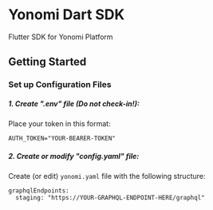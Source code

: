 # Yonomi Dart SDK

Flutter SDK for Yonomi Platform

## Getting Started

###  Set up Configuration Files

##### 1. Create ".env" file (Do not check-in!):

Place your token in this format:

`AUTH_TOKEN="YOUR-BEARER-TOKEN"`

##### 2. Create or modify "config.yaml" file:

Create (or edit) `yonomi.yaml` file with the following structure:

```
graphqlEndpoints:
  staging: "https://YOUR-GRAPHQL-ENDPOINT-HERE/graphql"
```
